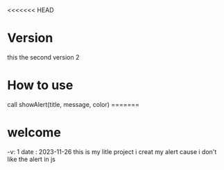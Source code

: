 <<<<<<< HEAD
<h1>Version</h1>
this the second version 2
<h1>How to use</h1>
call showAlert(title, message, color)
=======
<h1>welcome</h1>
-v: 1
date : 2023-11-26
this is my litle project 
i creat my alert cause i don't like the alert in js

